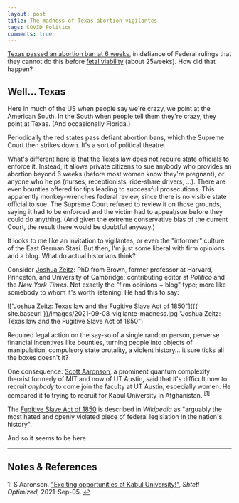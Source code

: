 ```yaml
---
layout: post
title: The madness of Texas abortion vigilantes
tags: COVID Politics
comments: true
---
```


[Texas passed an abortion ban at 6 weeks](https://www.nytimes.com/2021/09/05/us/anti-abortion-movement-texas-law.html), 
in defiance of Federal rulings that they cannot do this before 
[fetal viability](https://en.wikipedia.org/wiki/Fetal_viability) (about 25weeks).  How did
that happen?   


## Well&hellip; Texas  

Here in much of the US when people say we're crazy, we point at the American South.  In the South
when people tell them they're crazy, they point at Texas.  (And occasionally Florida.)  

Periodically the red states pass defiant abortion bans, which the Supreme Court then
strikes down.  It's a sort of political theatre.  

What's different here is that the Texas law does not require state officials to enforce
it.  Instead, it allows private citizens to sue anybody who provides an abortion beyond 6
weeks (before most women know they're pregnant), or anyone who helps (nurses,
receptionists, ride-share drivers, &hellip;).  There are even bounties offered for tips
leading to successful prosecutions.  This apparently monkey-wrenches federal review, since
there is no visible state official to sue.  The Supreme Court refused to review it on
those grounds, saying it had to be enforced and the victim had to appeal/sue before they could
do anything.  (And given the extreme conservative bias of the current Court, the result
there would be doubtful anyway.)  

It looks to me like an invitation to vigilantes, or even the "informer" culture of the
East German Stasi.  But then, I'm just some liberal with firm opinions and a blog.  What
do actual historians think?  

Consider [Joshua Zeitz](http://www.joshuamzeitz.com/info): PhD from Brown, former
professor at Harvard, Princeton, and University of Cambridge; contributing editor at
_Politico_ and the _New York Times_.  Not exactly the "firm opinions + blog" type; more
like somebody to whom it's worth listening.  He had this to say:  

!["Joshua Zeitz: Texas law and the Fugitive Slave Act of 1850"]({{ site.baseurl }}/images/2021-09-08-vigilante-madness.jpg "Joshua Zeitz: Texas law and the Fugitive Slave Act of 1850")

Required legal action on the say-so of a single random person, perverse financial
incentives like bounties, turning people into objects of manipulation, compulsory state
brutality, a violent history&hellip; it sure ticks all the boxes doesn't it?  

One consequence: [Scott Aaronson](https://www.scottaaronson.com/), a prominent quantum
complexity theorist formerly of MIT and now of UT Austin, said that it's difficult now to
recruit _anybody_ to come join the faculty at UT Austin, especially women.  He 
compared it to trying to recruit for Kabul University in 
Afghanistan. <sup id="fn1a">[[1]](#fn1)</sup>  

The [Fugitive Slave Act of 1850](https://en.wikipedia.org/wiki/Fugitive_Slave_Act_of_1850)
is described in _Wikipedia_ as "arguably the most hated and openly violated piece of
federal legislation in the nation's history".  

And so it seems to be here.  


---

## Notes &amp; References  

<!--
<sup id="fn1a">[[1]](#fn1)</sup>
<a id="fn1">1</a>: [↩](#fn1a)  
-->

<a id="fn1">1</a>: S Aaronson, ["Exciting opportunities at Kabul University!"](https://www.scottaaronson.com/blog/?p=5807), _Shtetl Optimized_, 2021-Sep-05. [↩](#fn1a)  
